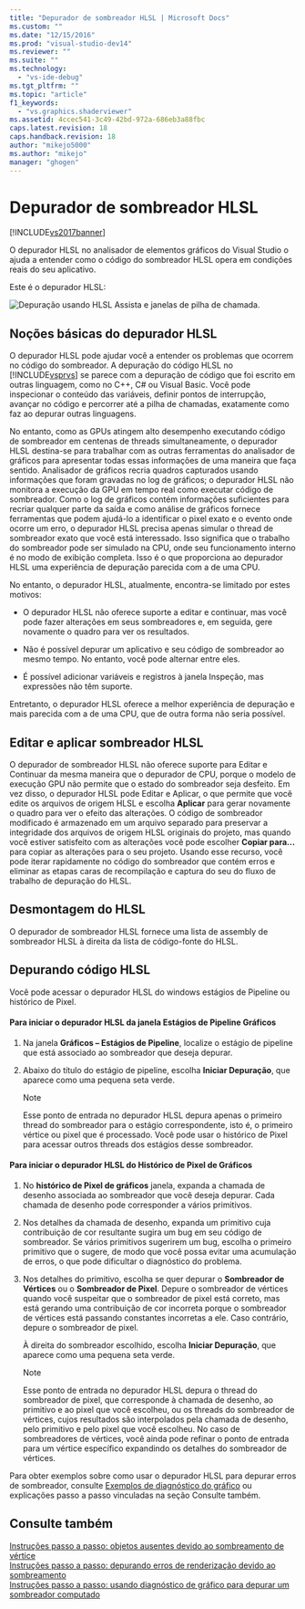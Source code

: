 ```yaml
---
title: "Depurador de sombreador HLSL | Microsoft Docs"
ms.custom: ""
ms.date: "12/15/2016"
ms.prod: "visual-studio-dev14"
ms.reviewer: ""
ms.suite: ""
ms.technology: 
  - "vs-ide-debug"
ms.tgt_pltfrm: ""
ms.topic: "article"
f1_keywords: 
  - "vs.graphics.shaderviewer"
ms.assetid: 4ccec541-3c49-42bd-972a-686eb3a88fbc
caps.latest.revision: 18
caps.handback.revision: 18
author: "mikejo5000"
ms.author: "mikejo"
manager: "ghogen"
---
```

# Depurador de sombreador HLSL
[!INCLUDE[vs2017banner](../code-quality/includes/vs2017banner.md)]

O depurador HLSL no analisador de elementos gráficos do Visual Studio o ajuda a entender como o código do sombreador HLSL opera em condições reais do seu aplicativo.  
  
 Este é o depurador HLSL:  
  
 ![Depuração usando HLSL Assista e janelas de pilha de chamada.](../debugger/media/gfx_diag_demo_hlsl_debugger_orientation.png "gfx\_diag\_demo\_hlsl\_debugger\_orientation")  
  
## Noções básicas do depurador HLSL  
 O depurador HLSL pode ajudar você a entender os problemas que ocorrem no código do sombreador.  A depuração do código HLSL no [!INCLUDE[vsprvs](../code-quality/includes/vsprvs_md.md)] se parece com a depuração de código que foi escrito em outras linguagem, como no C\+\+, C\# ou Visual Basic.  Você pode inspecionar o conteúdo das variáveis, definir pontos de interrupção, avançar no código e percorrer até a pilha de chamadas, exatamente como faz ao depurar outras linguagens.  
  
 No entanto, como as GPUs atingem alto desempenho executando código de sombreador em centenas de threads simultaneamente, o depurador HLSL destina\-se para trabalhar com as outras ferramentas do analisador de gráficos para apresentar todas essas informações de uma maneira que faça sentido.  Analisador de gráficos recria quadros capturados usando informações que foram gravadas no log de gráficos; o depurador HLSL não monitora a execução da GPU em tempo real como executar código de sombreador.  Como o log de gráficos contém informações suficientes para recriar qualquer parte da saída e como análise de gráficos fornece ferramentas que podem ajudá\-lo a identificar o pixel exato e o evento onde ocorre um erro, o depurador HLSL precisa apenas simular o thread de sombreador exato que você está interessado.  Isso significa que o trabalho do sombreador pode ser simulado na CPU, onde seu funcionamento interno é no modo de exibição completa.  Isso é o que proporciona ao depurador HLSL uma experiência de depuração parecida com a de uma CPU.  
  
 No entanto, o depurador HLSL, atualmente, encontra\-se limitado por estes motivos:  
  
-   O depurador HLSL não oferece suporte a editar e continuar, mas você pode fazer alterações em seus sombreadores e, em seguida, gere novamente o quadro para ver os resultados.  
  
-   Não é possível depurar um aplicativo e seu código de sombreador ao mesmo tempo.  No entanto, você pode alternar entre eles.  
  
-   É possível adicionar variáveis e registros à janela Inspeção, mas expressões não têm suporte.  
  
 Entretanto, o depurador HLSL oferece a melhor experiência de depuração e mais parecida com a de uma CPU, que de outra forma não seria possível.  
  
## Editar e aplicar sombreador HLSL  
 O depurador de sombreador HLSL não oferece suporte para Editar e Continuar da mesma maneira que o depurador de CPU, porque o modelo de execução GPU não permite que o estado do sombreador seja desfeito.  Em vez disso, o depurador HLSL pode Editar e Aplicar, o que permite que você edite os arquivos de origem HLSL e escolha **Aplicar** para gerar novamente o quadro para ver o efeito das alterações.  O código de sombreador modificado é armazenado em um arquivo separado para preservar a integridade dos arquivos de origem HLSL originais do projeto, mas quando você estiver satisfeito com as alterações você pode escolher **Copiar para...** para copiar as alterações para o seu projeto.  Usando esse recurso, você pode iterar rapidamente no código do sombreador que contém erros e eliminar as etapas caras de recompilação e captura do seu do fluxo de trabalho de depuração do HLSL.  
  
## Desmontagem do HLSL  
 O depurador de sombreador HLSL fornece uma lista de assembly de sombreador HLSL à direita da lista de código\-fonte do HLSL.  
  
## Depurando código HLSL  
 Você pode acessar o depurador HLSL do windows estágios de Pipeline ou histórico de Pixel.  
  
#### Para iniciar o depurador HLSL da janela Estágios de Pipeline Gráficos  
  
1.  Na janela **Gráficos – Estágios de Pipeline**, localize o estágio de pipeline que está associado ao sombreador que deseja depurar.  
  
2.  Abaixo do título do estágio de pipeline, escolha **Iniciar Depuração**, que aparece como uma pequena seta verde.  
  
    > [!NOTE]
    >  Esse ponto de entrada no depurador HLSL depura apenas o primeiro thread do sombreador para o estágio correspondente, isto é, o primeiro vértice ou pixel que é processado.  Você pode usar o histórico de Pixel para acessar outros threads dos estágios desse sombreador.  
  
#### Para iniciar o depurador HLSL do Histórico de Pixel de Gráficos  
  
1.  No **histórico de Pixel de gráficos** janela, expanda a chamada de desenho associada ao sombreador que você deseja depurar.  Cada chamada de desenho pode corresponder a vários primitivos.  
  
2.  Nos detalhes da chamada de desenho, expanda um primitivo cuja contribuição de cor resultante sugira um bug em seu código de sombreador.  Se vários primitivos sugerirem um bug, escolha o primeiro primitivo que o sugere, de modo que você possa evitar uma acumulação de erros, o que pode dificultar o diagnóstico do problema.  
  
3.  Nos detalhes do primitivo, escolha se quer depurar o **Sombreador de Vértices** ou o **Sombreador de Pixel**.  Depure o sombreador de vértices quando você suspeitar que o sombreador de pixel está correto, mas está gerando uma contribuição de cor incorreta porque o sombreador de vértices está passando constantes incorretas a ele.  Caso contrário, depure o sombreador de pixel.  
  
     À direita do sombreador escolhido, escolha **Iniciar Depuração**, que aparece como uma pequena seta verde.  
  
    > [!NOTE]
    >  Esse ponto de entrada no depurador HLSL depura o thread do sombreador de pixel, que corresponde à chamada de desenho, ao primitivo e ao pixel que você escolheu, ou os threads do sombreador de vértices, cujos resultados são interpolados pela chamada de desenho, pelo primitivo e pelo pixel que você escolheu.  No caso de sombreadores de vértices, você ainda pode refinar o ponto de entrada para um vértice específico expandindo os detalhes do sombreador de vértices.  
  
 Para obter exemplos sobre como usar o depurador HLSL para depurar erros de sombreador, consulte [Exemplos de diagnóstico do gráfico](../debugger/graphics-diagnostics-examples.md) ou explicações passo a passo vinculadas na seção Consulte também.  
  
## Consulte também  
 [Instruções passo a passo: objetos ausentes devido ao sombreamento de vértice](../debugger/walkthrough-missing-objects-due-to-vertex-shading.md)   
 [Instruções passo a passo: depurando erros de renderização devido ao sombreamento](../debugger/walkthrough-debugging-rendering-errors-due-to-shading.md)   
 [Instruções passo a passo: usando diagnóstico de gráfico para depurar um sombreador computado](../debugger/walkthrough-using-graphics-diagnostics-to-debug-a-compute-shader.md)